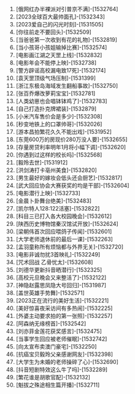 
1. [俄网红办半裸派对引普京不满]-[1532764]
1. [2023全球百大最帅面孔]-[1532343]
1. [2023爱自己的闪光时刻]-[1531505]
1. [你往前走不要回头]-[1532509]
1. [当爸爸第一次收到有花的礼物]-[1532819]
1. [当小孩哥小孩姐输掉比赛]-[1532574]
1. [电影画江湖之天罡上线]-[1532832]
1. [电影年会不能停上映]-[1532738]
1. [警方辟谣高校漏电致17死]-[1532174]
1. [袁天罡顶级气场压制]-[1531399]
1. [浙江东极岛海域发生翻船事故]-[1532750]
1. [张百乔爆改萝莉宝宝]-[1532781]
1. [人类幼崽也会唱钵钵鸡了]-[1532783]
1. [自己打造扑克牌裙装]-[1532879]
1. [小米汽车售价会是多少]-[1532308]
1. [秒变地铁上的口罩帅哥]-[1532026]
1. [游本昌拍繁花久久不能出戏]-[1531952]
1. [东莞600万的房现价280万没人要]-[1532655]
1. [存量房贷利率明年1月将小幅下调]-[1532620]
1. [你遇到过这样的校长吗]-[1532568]
1. [毅玲去世]-[1531912]
1. [洪剑涛打卡亳州美食]-[1532820]
1. [男生最好的嫁妆会低头还会厨艺]-[1532817]
1. [武大回应协会大赛获奖的均是干部]-[1532604]
1. [电影潜行上映]-[1532733]
1. [金晨卜卦舞台绝美]-[1532483]
1. [凯尔特人128:122活塞]-[1532822]
1. [科目三已打入各大校园晚会]-[1532612]
1. [陕西历史博物馆秦汉馆试开放]-[1532624]
1. [梁朝伟首次回应喂鸽子传闻]-[1532601]
1. [大学老师退休前的最后一课]-[1532263]
1. [孟羽童称所有烦恼都与外界无关]-[1532720]
1. [电影非诚勿扰3首映礼]-[1532249]
1. [咒术回战 乙骨忧太]-[1532608]
1. [刘德华更新抖音晒潜行]-[1532325]
1. [高校元旦晚会又来整活了]-[1532122]
1. [神隐赵露思凤隐大号回归]-[1531987]
1. [盖世英雄手势舞]-[1532571]
1. [2023正在流行的美好生活]-[1532221]
1. [美好惊喜夜采访间有多热闹]-[1532225]
1. [外婆主动要求拍的第一张照]-[1532257]
1. [阿森纳无缘榜首]-[1532542]
1. [刘亦菲金莲花获奖感言]-[1532475]
1. [当事学生回应被老师催眠]-[1532742]
1. [向太宣布卖澳门豪宅]-[1532250]
1. [抗癌宝贝毅玲父亲感谢网友]-[1532398]
1. [大学生为未婚的老师操碎了心]-[1532690]
1. [抖音短剧特效这么牛了吗]-[1532289]
1. [繁花谁是胡歌官配]-[1532132]
1. [魁拔之殊途相生篇开播]-[1532711]